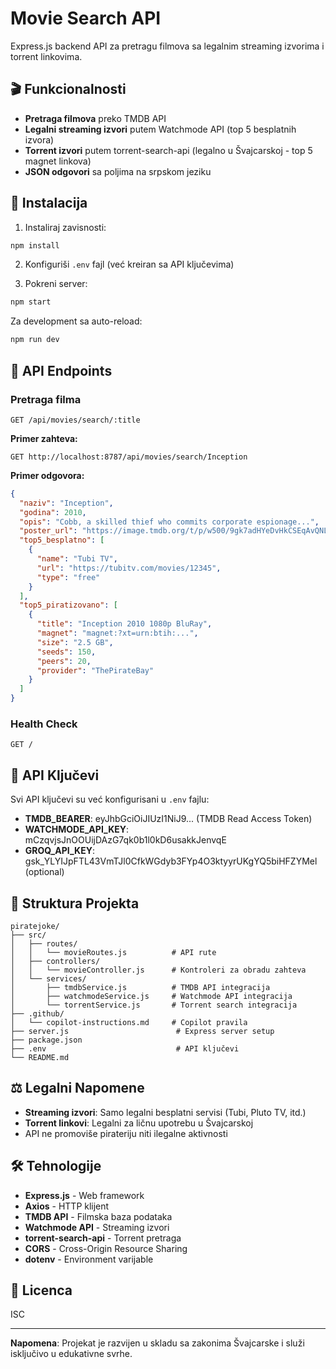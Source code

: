 # Movie Search API

Express.js backend API za pretragu filmova sa legalnim streaming izvorima i torrent linkovima.

## 🎬 Funkcionalnosti

- **Pretraga filmova** preko TMDB API
- **Legalni streaming izvori** putem Watchmode API (top 5 besplatnih izvora)
- **Torrent izvori** putem torrent-search-api (legalno u Švajcarskoj - top 5 magnet linkova)
- **JSON odgovori** sa poljima na srpskom jeziku

## 🚀 Instalacija

1. Instaliraj zavisnosti:
```bash
npm install
```

2. Konfiguriši `.env` fajl (već kreiran sa API ključevima)

3. Pokreni server:
```bash
npm start
```

Za development sa auto-reload:
```bash
npm run dev
```

## 📡 API Endpoints

### Pretraga filma
```
GET /api/movies/search/:title
```

**Primer zahteva:**
```
GET http://localhost:8787/api/movies/search/Inception
```

**Primer odgovora:**
```json
{
  "naziv": "Inception",
  "godina": 2010,
  "opis": "Cobb, a skilled thief who commits corporate espionage...",
  "poster_url": "https://image.tmdb.org/t/p/w500/9gk7adHYeDvHkCSEqAvQNLV5Uge.jpg",
  "top5_besplatno": [
    {
      "name": "Tubi TV",
      "url": "https://tubitv.com/movies/12345",
      "type": "free"
    }
  ],
  "top5_piratizovano": [
    {
      "title": "Inception 2010 1080p BluRay",
      "magnet": "magnet:?xt=urn:btih:...",
      "size": "2.5 GB",
      "seeds": 150,
      "peers": 20,
      "provider": "ThePirateBay"
    }
  ]
}
```

### Health Check
```
GET /
```

## 🔑 API Ključevi

Svi API ključevi su već konfigurisani u `.env` fajlu:

- **TMDB_BEARER**: eyJhbGciOiJIUzI1NiJ9... (TMDB Read Access Token)
- **WATCHMODE_API_KEY**: mCzqvjsJnOOUijDAzG7qk0b1l0kD6usakkJenvqE
- **GROQ_API_KEY**: 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 (optional)

## 📁 Struktura Projekta

```
piratejoke/
├── src/
│   ├── routes/
│   │   └── movieRoutes.js          # API rute
│   ├── controllers/
│   │   └── movieController.js      # Kontroleri za obradu zahteva
│   └── services/
│       ├── tmdbService.js          # TMDB API integracija
│       ├── watchmodeService.js     # Watchmode API integracija
│       └── torrentService.js       # Torrent search integracija
├── .github/
│   └── copilot-instructions.md     # Copilot pravila
├── server.js                        # Express server setup
├── package.json
├── .env                             # API ključevi
└── README.md
```

## ⚖️ Legalni Napomene

- **Streaming izvori**: Samo legalni besplatni servisi (Tubi, Pluto TV, itd.)
- **Torrent linkovi**: Legalni za ličnu upotrebu u Švajcarskoj
- API ne promoviše pirateriju niti ilegalne aktivnosti

## 🛠️ Tehnologije

- **Express.js** - Web framework
- **Axios** - HTTP klijent
- **TMDB API** - Filmska baza podataka
- **Watchmode API** - Streaming izvori
- **torrent-search-api** - Torrent pretraga
- **CORS** - Cross-Origin Resource Sharing
- **dotenv** - Environment varijable

## 📝 Licenca

ISC

---

**Napomena**: Projekat je razvijen u skladu sa zakonima Švajcarske i služi isključivo u edukativne svrhe.
